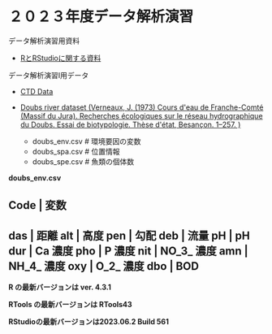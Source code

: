 # ２０２３年度データ解析演習

データ解析演習用資料
 
 * [RとRStudioに関する資料](https://gnishihara.github.io/kenkyushitsu-kaiseki/)

データ解析演習I用データ

* [CTD Data](https://github.com/gnishihara/2023-data-kaiseki/tree/main/data)

* [Doubs river dataset (Verneaux, J. (1973) Cours d'eau de Franche-Comté (Massif du Jura). Recherches écologiques sur le réseau hydrographique du Doubs. Essai de biotypologie. Thèse d'état, Besançon. 1–257.
)](https://github.com/gnishihara/2023-data-kaiseki/tree/main/data/)
  - doubs_env.csv # 環境要因の変数
  - doubs_spa.csv # 位置情報
  - doubs_spe.csv # 魚類の個体数

**doubs_env.csv** 

Code | 変数
------------
das | 距離 
alt | 高度
pen | 勾配
deb | 流量
pH  | pH
dur | Ca 濃度
pho | P 濃度
nit | NO_3_ 濃度
amn | NH_4_ 濃度
oxy | O_2_ 濃度
dbo | BOD
-------------
**R の最新バージョンは ver. 4.3.1**

**RTools の最新バージョンは RTools43**

**RStudioの最新バージョンは2023.06.2 Build 561**

